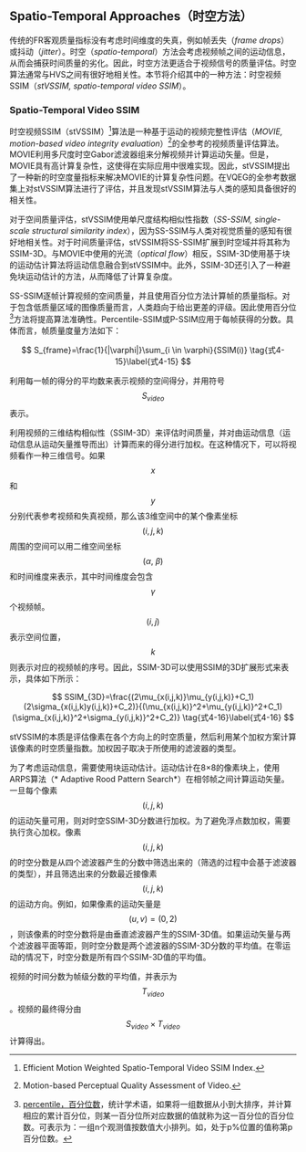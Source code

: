 ## Spatio-Temporal Approaches（时空方法）
传统的FR客观质量指标没有考虑时间维度的失真，例如帧丢失（*frame drops*）或抖动（*jitter*）。时空（*spatio-temporal*）方法会考虑视频帧之间的运动信息，从而会捕获时间质量的劣化。因此，时空方法更适合于视频信号的质量评估。时空算法通常与HVS之间有很好地相关性。本节将介绍其中的一种方法：时空视频SSIM（*stVSSIM, spatio-temporal video SSIM*）。

### Spatio-Temporal Video SSIM
时空视频SSIM（stVSSIM）[^32]算法是一种基于运动的视频完整性评估（*MOVIE, motion-based video integrity evaluation*）[^33]的全参考的视频质量评估算法。MOVIE利用多尺度时空Gabor滤波器组来分解视频并计算运动矢量。但是，MOVIE具有高计算复杂性，这使得在实际应用中很难实现。因此，stVSSIM提出了一种新的时空度量指标来解决MOVIE的计算复杂性问题。在VQEG的全参考数据集上对stVSSIM算法进行了评估，并且发现stVSSIM算法与人类的感知具备很好的相关性。

对于空间质量评估，stVSSIM使用单尺度结构相似性指数（*SS-SSIM, single-scale structural similarity index*），因为SS-SSIM与人类对视觉质量的感知有很好地相关性。对于时间质量评估，stVSSIM将SS-SSIM扩展到时空域并将其称为SSIM-3D。与MOVIE中使用的光流（*optical flow*）相反，SSIM-3D使用基于块的运动估计算法将运动信息融合到stVSSIM中。此外，SSIM-3D还引入了一种避免块运动估计的方法，从而降低了计算复杂度。

SS-SSIM逐帧计算视频的空间质量，并且使用百分位方法计算帧的质量指标。对于包含低质量区域的图像质量而言，人类趋向于给出更差的评级。因此使用百分位[^34]方法将提高算法准确性。Percentile-SSIM或P-SSIM应用于每帧获得的分数。具体而言，帧质量度量方法如下：

$$
S_{frame}=\frac{1}{|\varphi|}\sum_{i \in \varphi}{SSIM(i)} \tag{式4-15}\label{式4-15}
$$

利用每一帧的得分的平均数来表示视频的空间得分，并用符号$$S_{video}$$表示。

利用视频的三维结构相似性（SSIM-3D）来评估时间质量，并对由运动信息（运动信息从运动矢量推导而出）计算而来的得分进行加权。在这种情况下，可以将视频看作一种三维信号。如果$$x$$和$$y$$分别代表参考视频和失真视频，那么该3维空间中的某个像素坐标$$(i,j,k)$$周围的空间可以用二维空间坐标$$(\alpha,\ \beta)$$和时间维度来表示，其中时间维度会包含$$\gamma$$个视频帧。$$(i,j)$$表示空间位置，$$k$$则表示对应的视频帧的序号。因此，SSIM-3D可以使用SSIM的3D扩展形式来表示，具体如下所示：

$$
SSIM_{3D}=\frac{(2\mu_{x(i,j,k)}\mu_{y(i,j,k)}+C_1)(2\sigma_{x(i,j,k)y(i,j,k)}+C_2)}{(\mu_{x(i,j,k)}^2+\mu_{y(i,j,k)}^2+C_1)(\sigma_{x(i,j,k)}^2+\sigma_{y(i,j,k)}^2+C_2)} \tag{式4-16}\label{式4-16}
$$

stVSSIM的本质是评估像素在各个方向上的时空质量，然后利用某个加权方案计算该像素的时空质量指数。加权因子取决于所使用的滤波器的类型。

为了考虑运动信息，需要使用块运动估计。运动估计在8×8的像素块上，使用ARPS算法（* Adaptive Rood Pattern Search*）在相邻帧之间计算运动矢量。一旦每个像素$$(i,j,k)$$的运动矢量可用，则对时空SSIM-3D分数进行加权。为了避免浮点数加权，需要执行贪心加权。像素$$(i,j,k)$$的时空分数是从四个滤波器产生的分数中筛选出来的（筛选的过程中会基于滤波器的类型），并且筛选出来的分数最近接像素$$(i,j,k)$$的运动方向。例如，如果像素的运动矢量是$$(u,v)=(0,2)$$，则该像素的时空分数将是由垂直滤波器产生的SSIM-3D值。如果运动矢量与两个滤波器平面等距，则时空分数是两个滤波器的SSIM-3D分数的平均值。在零运动的情况下，时空分数是所有四个SSIM-3D值的平均值。

视频的时间分数为帧级分数的平均值，并表示为$$T_{video}$$。视频的最终得分由$$S_{video}×T_{video}$$计算得出。

[^32]: Efficient Motion Weighted Spatio-Temporal Video SSIM Index.

[^33]: Motion-based Perceptual Quality Assessment of Video.

[^34]: [percentile，百分位数](https://baike.baidu.com/item/百分位数/10064171)，统计学术语，如果将一组数据从小到大排序，并计算相应的累计百分位，则某一百分位所对应数据的值就称为这一百分位的百分位数。可表示为：一组n个观测值按数值大小排列。如，处于p%位置的值称第p百分位数。

